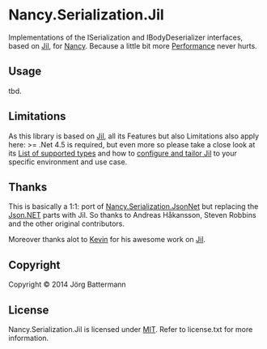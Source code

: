 Nancy.Serialization.Jil
=======================

Implementations of the ISerialization and IBodyDeserializer interfaces, based on [Jil](https://github.com/kevin-montrose/Jil), for [Nancy](http://nancyfx.org). Because a little bit more [Performance](https://github.com/kevin-montrose/Jil/blob/master/README.md#benchmarks) never hurts.

## Usage

tbd.


## Limitations

As this library is based on [Jil](https://github.com/kevin-montrose/Jil), all its Features but also Limitations also apply here: >= .Net 4.5 is required, but even more so please take a close look at its [List of supported types](https://github.com/kevin-montrose/Jil/blob/master/README.md#supported-types) and how to [configure and tailor Jil](https://github.com/kevin-montrose/Jil/blob/master/README.md#configuration) to your specific environment and use case.

## Thanks

This is basically a 1:1: port of [Nancy.Serialization.JsonNet](https://github.com/NancyFx/Nancy.Serialization.JsonNet) but replacing the [Json.NET](http://json.codeplex.com/) parts with Jil. So thanks to Andreas Håkansson, Steven Robbins and the other original contributors.

Moreover thanks alot to [Kevin](https://github.com/kevin-montrose) for his awesome work on [Jil](https://github.com/kevin-montrose/Jil).


## Copyright

Copyright © 2014 Jörg Battermann

## License

Nancy.Serialization.Jil is licensed under [MIT](http://www.opensource.org/licenses/mit-license.php "Read more about the MIT license form"). Refer to license.txt for more information.
